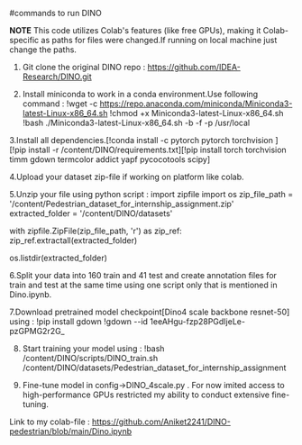 #commands to run DINO

**NOTE**
This code utilizes Colab's features (like free GPUs), making it Colab-specific as paths for files were changed.If running on local machine just change the paths.

1. Git clone the original DINO repo : https://github.com/IDEA-Research/DINO.git
 
2. Install miniconda to work in a conda environment.Use following command :
   !wget -c https://repo.anaconda.com/miniconda/Miniconda3-latest-Linux-x86_64.sh
   !chmod +x Miniconda3-latest-Linux-x86_64.sh
   !bash ./Miniconda3-latest-Linux-x86_64.sh -b -f -p /usr/local
   
3.Install all dependencies.[!conda install -c pytorch pytorch torchvision
][!pip install -r /content/DINO/requirements.txt][!pip install torch torchvision timm gdown termcolor addict yapf pycocotools scipy]

4.Upload your dataset zip-file if working on platform like colab.

5.Unzip your file using python script :
import zipfile
import os
zip_file_path = '/content/Pedestrian_dataset_for_internship_assignment.zip'
extracted_folder = '/content/DINO/datasets'


with zipfile.ZipFile(zip_file_path, 'r') as zip_ref:
    zip_ref.extractall(extracted_folder)

os.listdir(extracted_folder)

6.Split your data into 160 train and 41 test and create annotation files for train and test at the same time using one script only that is mentioned in Dino.ipynb.

7.Download pretrained model checkpoint[Dino4 scale backbone resnet-50] using : !pip install gdown
!gdown --id 1eeAHgu-fzp28PGdIjeLe-pzGPMG2r2G_

8. Start training your model using : !bash /content/DINO/scripts/DINO_train.sh /content/DINO/datasets/Pedestrian_dataset_for_internship_assignment

0. Fine-tune model in config->DINO_4scale.py . For now imited access to high-performance GPUs restricted my ability to conduct extensive fine-tuning.

Link to my colab-file : https://github.com/Aniket2241/DINO-pedestrian/blob/main/Dino.ipynb



